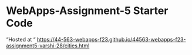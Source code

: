 # WebApps-Assignment-5 Starter Code
 “Hosted at “  https://44-563-webapps-f23.github.io/44563-webapps-f23-assignment5-varshi-28/cities.html